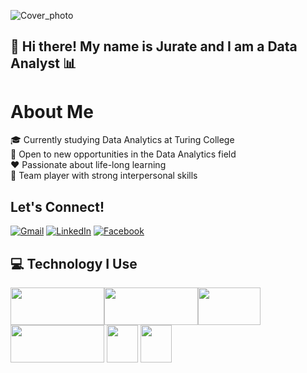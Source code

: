 ![Cover_photo](https://github.com/JurateKubiliene/JurateKubiliene.github.io/blob/main/Header%20img_Github%20(1).png)

## 👋 Hi there! My name is Jurate and I am a Data Analyst 📊

# About Me

🎓 Currently studying Data Analytics at Turing College  
🎯 Open to new opportunities in the Data Analytics field  
❤️ Passionate about life-long learning  
👥 Team player with strong interpersonal skills

## Let's Connect!

[![Gmail](https://img.shields.io/badge/-Gmail-red?style=flat-square&logo=Gmail&logoColor=white)](mailto:jurate.seskaite@gmail.com)
[![LinkedIn](https://img.shields.io/badge/-LinkedIn-blue?style=flat-square&logo=LinkedIn&logoColor=white)](https://www.linkedin.com/in/j%C5%ABrat%C4%97-kubilien%C4%97-802923109/)
[![Facebook](https://img.shields.io/badge/-Facebook-blue?style=flat-square&logo=Facebook&logoColor=white)](https://www.facebook.com/jurate.seskaite)

## 💻 Technology I Use

<img src="https://upload.wikimedia.org/wikipedia/commons/f/f8/Python_logo_and_wordmark.svg" width="150" height="60"><img src="https://upload.wikimedia.org/wikipedia/commons/8/87/Sql_data_base_with_logo.png" width="150" height="60"><img src="https://cloud.google.com/images/social-icon-google-cloud-1200-630.png" width="100" height="60"><img src="https://upload.wikimedia.org/wikipedia/commons/4/4b/Tableau_Logo.png" width="150" height="60"> <img src="https://upload.wikimedia.org/wikipedia/commons/c/cf/New_Power_BI_Logo.svg" width="50" height="60"> <img src="https://upload.wikimedia.org/wikipedia/commons/3/34/Microsoft_Office_Excel_%282019%E2%80%93present%29.svg" width="50" height="60">
